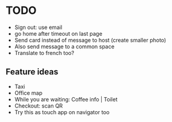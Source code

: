 # TODO

- Sign out: use email
- go home after timeout on last page
- Send card instead of message to host (create smaller photo)
- Also send message to a common space
- Translate to french too?


## Feature ideas

- Taxi
- Office map
- While you are waiting: Coffee info | Toilet
- Checkout: scan QR
- Try this as touch app on navigator too

